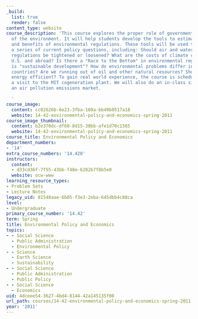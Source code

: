 ```yaml
---
_build:
  list: true
  render: false
content_type: website
course_description: 'This course explores the proper role of government in the regulation
  of the environment. It will help students develop the tools to estimate the costs
  and benefits of environmental regulations. These tools will be used to evaluate
  a series of current policy questions, including: Should air and water pollution
  regulations be tightened or loosened? What are the costs of climate change in the
  U.S. and abroad? Is there a "Race to the Bottom" in environmental regulation? What
  is "sustainable development"? How do environmental problems differ in developing
  countries? Are we running out of oil and other natural resources? Should we be more
  energy efficient? To gain real world experience, the course is scheduled to include
  a visit to the MIT cogeneration plant. We will also do an in-class simulation of
  an air pollution emissions market.

  '
course_image:
  content: cc02626b-6e23-3fba-160a-bb49b0517a18
  website: 14-42-environmental-policy-and-economics-spring-2011
course_image_thumbnail:
  content: b2e370dc-df60-8d15-30bb-afe1d70c1565
  website: 14-42-environmental-policy-and-economics-spring-2011
course_title: Environmental Policy and Economics
department_numbers:
- '14'
extra_course_numbers: '14.420'
instructors:
  content:
  - d33cd36f-7f55-43bb-f48e-6282b7f8b5e0
  website: ocw-www
learning_resource_types:
- Problem Sets
- Lecture Notes
legacy_uid: 81548aae-6b05-f3e3-2eba-645dbb4c88ca
level:
- Undergraduate
primary_course_number: '14.42'
term: Spring
title: Environmental Policy and Economics
topics:
- - Social Science
  - Public Administration
  - Environmental Policy
- - Science
  - Earth Science
  - Sustainability
- - Social Science
  - Public Administration
  - Public Policy
- - Social Science
  - Economics
uid: 4dceee54-3627-4bd4-8144-42a145135f00
url_path: courses/14-42-environmental-policy-and-economics-spring-2011
year: '2011'
---
```

